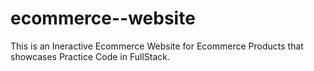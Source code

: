 # ecommerce--website
This is an Ineractive Ecommerce Website for Ecommerce Products that showcases Practice Code in FullStack.
